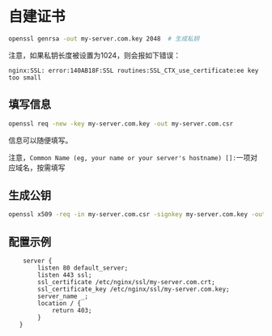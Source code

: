 # 自建证书

```bash
openssl genrsa -out my-server.com.key 2048  # 生成私钥
```

注意，如果私钥长度被设置为1024，则会报如下错误：

```error
nginx:SSL: error:140AB18F:SSL routines:SSL_CTX_use_certificate:ee key too small
```

## 填写信息

```bash
openssl req -new -key my-server.com.key -out my-server.com.csr
```

信息可以随便填写。

注意，`Common Name (eg, your name or your server's hostname) []:`一项对应域名，按需填写

## 生成公钥

```bash
openssl x509 -req -in my-server.com.csr -signkey my-server.com.key -out my-server.com.crt
```

## 配置示例

```
    server {
        listen 80 default_server;
        listen 443 ssl;
        ssl_certificate /etc/nginx/ssl/my-server.com.crt;
        ssl_certificate_key /etc/nginx/ssl/my-server.com.key;
        server_name _;
        location / {
            return 403;
        }
   }
```

